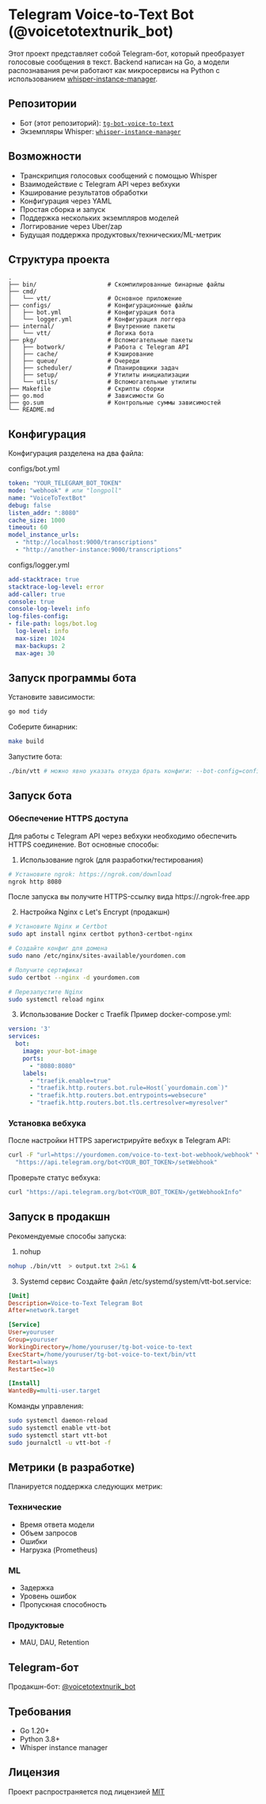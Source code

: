 # Telegram Voice-to-Text Bot (@voicetotextnurik_bot)

Этот проект представляет собой Telegram-бот, который преобразует голосовые сообщения в текст. Backend написан на Go, а модели распознавания речи работают как микросервисы на Python с использованием [whisper-instance-manager](https://github.com/justnurik/whisper-instance-manager).

## Репозитории

- Бот (этот репозиторий): [`tg-bot-voice-to-text`](https://github.com/justnurik/tg-bot-voice-to-text)
- Экземпляры Whisper: [`whisper-instance-manager`](https://github.com/justnurik/whisper-instance-manager)

## Возможности

- Транскрипция голосовых сообщений с помощью Whisper
- Взаимодействие с Telegram API через вебхуки
- Кэширование результатов обработки
- Конфигурация через YAML
- Простая сборка и запуск
- Поддержка нескольких экземпляров моделей
- Логгирование через Uber/zap
- Будущая поддержка продуктовых/технических/ML-метрик

## Структура проекта

```
.
├── bin/                    # Скомпилированные бинарные файлы
├── cmd/
│   └── vtt/                # Основное приложение
├── configs/                # Конфигурационные файлы
│   ├── bot.yml             # Конфигурация бота
│   └── logger.yml          # Конфигурация логгера
├── internal/               # Внутренние пакеты
│   └── vtt/                # Логика бота
├── pkg/                    # Вспомогательные пакеты
│   ├── botwork/            # Работа с Telegram API
│   ├── cache/              # Кэширование
│   ├── queue/              # Очереди
│   ├── scheduler/          # Планировщики задач
│   ├── setup/              # Утилиты инициализации
│   └── utils/              # Вспомогательные утилиты
├── Makefile                # Скрипты сборки
├── go.mod                  # Зависимости Go
├── go.sum                  # Контрольные суммы зависимостей
└── README.md
```

## Конфигурация

Конфигурация разделена на два файла:

configs/bot.yml
```yaml
token: "YOUR_TELEGRAM_BOT_TOKEN"
mode: "webhook" # или "longpoll"
name: "VoiceToTextBot"
debug: false
listen_addr: ":8080"
cache_size: 1000
timeout: 60
model_instance_urls:
  - "http://localhost:9000/transcriptions"
  - "http://another-instance:9000/transcriptions"
```

configs/logger.yml
```yaml
add-stacktrace: true
stacktrace-log-level: error
add-caller: true
console: true
console-log-level: info
log-files-config:
- file-path: logs/bot.log
  log-level: info
  max-size: 1024
  max-backups: 2
  max-age: 30
```

## Запуск программы бота

Установите зависимости:

```bash
go mod tidy
```

Соберите бинарник:
```bash
make build
```
Запустите бота:
```bash
./bin/vtt # можно явно указать откуда брать конфиги: --bot-config=configs/bot.yml --logger-config=configs/logger.yml
```

## Запуск бота

### Обеспечение HTTPS доступа
Для работы с Telegram API через вебхуки необходимо обеспечить HTTPS соединение. Вот основные способы:

1. Использование ngrok (для разработки/тестирования)
```bash
# Установите ngrok: https://ngrok.com/download
ngrok http 8080
```
После запуска вы получите HTTPS-ссылку вида https://<random-id>.ngrok-free.app

2. Настройка Nginx с Let's Encrypt (продакшн)
```bash
# Установите Nginx и Certbot
sudo apt install nginx certbot python3-certbot-nginx

# Создайте конфиг для домена
sudo nano /etc/nginx/sites-available/yourdomen.com

# Получите сертификат
sudo certbot --nginx -d yourdomen.com

# Перезапустите Nginx
sudo systemctl reload nginx
```

3. Использование Docker с Traefik
Пример docker-compose.yml:
```yaml
version: '3'
services:
  bot:
    image: your-bot-image
    ports:
      - "8080:8080"
    labels:
      - "traefik.enable=true"
      - "traefik.http.routers.bot.rule=Host(`yourdomain.com`)"
      - "traefik.http.routers.bot.entrypoints=websecure"
      - "traefik.http.routers.bot.tls.certresolver=myresolver"
```

### Установка вебхука

После настройки HTTPS зарегистрируйте вебхук в Telegram API:
```bash
curl -F "url=https://yourdomen.com/voice-to-text-bot-webhook/webhook" \
  "https://api.telegram.org/bot<YOUR_BOT_TOKEN>/setWebhook"
```

Проверьте статус вебхука:
```bash
curl "https://api.telegram.org/bot<YOUR_BOT_TOKEN>/getWebhookInfo"
```


## Запуск в продакшн
Рекомендуемые способы запуска:

1. nohup
```bash
nohup ./bin/vtt  > output.txt 2>&1 &
```

3. Systemd сервис
Создайте файл /etc/systemd/system/vtt-bot.service:
```ini
[Unit]
Description=Voice-to-Text Telegram Bot
After=network.target

[Service]
User=youruser
Group=youruser
WorkingDirectory=/home/youruser/tg-bot-voice-to-text
ExecStart=/home/youruser/tg-bot-voice-to-text/bin/vtt
Restart=always
RestartSec=10

[Install]
WantedBy=multi-user.target
```

Команды управления:
```bash
sudo systemctl daemon-reload
sudo systemctl enable vtt-bot
sudo systemctl start vtt-bot
sudo journalctl -u vtt-bot -f
```

## Метрики (в разработке)

Планируется поддержка следующих метрик:

### Технические

- Время ответа модели
- Объем запросов
- Ошибки
- Нагрузка (Prometheus)

### ML

- Задержка
- Уровень ошибок
- Пропускная способность

### Продуктовые

- MAU, DAU, Retention

## Telegram-бот

Продакшн-бот: [@voicetotextnurik_bot](https://t.me/voicetotextnurik_bot)

## Требования

- Go 1.20+
- Python 3.8+
- Whisper instance manager

## Лицензия

Проект распространяется под лицензией [MIT](https://github.com/justnurik/tg-bot-voice-to-text/blob/main/LICENSE)
